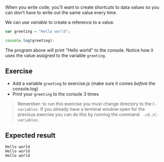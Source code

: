 When you write code, you'll want to create shortcuts to data values so you can don't have to write out the same value every time.

We can use _variable_ to create a reference to a value.

```js
var greeting = "Hello world";

console.log(greeting);
```

The program above will print "Hello world" to the console. Notice how it uses the value assigned to the variable `greeting`.

## Exercise

- Add a variable `greeting` to exercise.js (make sure it comes _before_ the console.log)
- Print your `greeting` to the console 3 times

> Remember: to run this exercise you must change directory to the `C-variables`. If you already have a terminal window open for the previous exercise you can do this by running the command ` .cd./C-variables`.

## Expected result

```
Hello world
Hello world
Hello world
```
